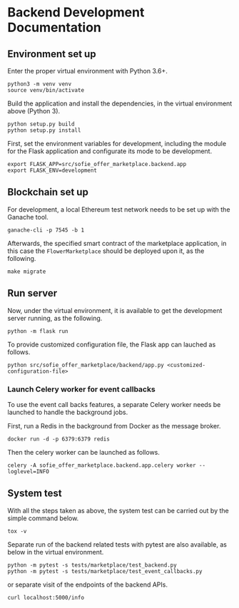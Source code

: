 # Backend Development Documentation

## Environment set up

Enter the proper virtual environment with Python 3.6+.

```
python3 -m venv venv
source venv/bin/activate
```

Build the application and install the dependencies, in the virtual environment above (Python 3).

```
python setup.py build
python setup.py install
```


First, set the environment variables for development, including the module for the Flask application and configurate its mode to be development. 

```
export FLASK_APP=src/sofie_offer_marketplace.backend.app
export FLASK_ENV=development
```

## Blockchain set up

For development, a local Ethereum test network needs to be set up with the Ganache tool. 

```
ganache-cli -p 7545 -b 1
```

Afterwards, the specified smart contract of the marketplace application, in this case the `FlowerMarketplace` should be deployed upon it, as the following.

```
make migrate
```

## Run server

Now, under the virtual environment, it is available to get the development server running, as the following.

```
python -m flask run
```

To provide customized configuration file, the Flask app can lauched as follows.

```
python src/sofie_offer_marketplace/backend/app.py <customized-configuration-file>
```

### Launch Celery worker for event callbacks

To use the event call backs features, a separate Celery worker needs be launched to handle the background jobs.

First, run a Redis in the background from Docker as the message broker.

```
docker run -d -p 6379:6379 redis
```

Then the celery worker can be launched as follows.

```
celery -A sofie_offer_marketplace.backend.app.celery worker --loglevel=INFO
```

## System test

With all the steps taken as above, the system test can be carried out by the simple command below.

```
tox -v
```

Separate run of the backend related tests with pytest are also available, as below in the virtual environment.

```
python -m pytest -s tests/marketplace/test_backend.py
python -m pytest -s tests/marketplace/test_event_callbacks.py
```

or separate visit of the endpoints of the backend APIs.

```
curl localhost:5000/info
```